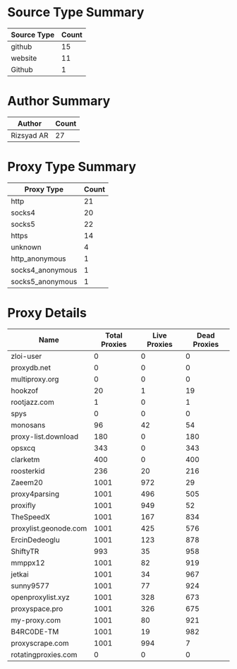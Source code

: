 # Source Type Summary

| Source Type | Count |
|-------------|-------|
| github | 15 |
| website | 11 |
| Github | 1 |


# Author Summary

| Author | Count |
|--------|-------|
| Rizsyad AR | 27 |


# Proxy Type Summary

| Proxy Type | Count |
|------------|-------|
| http | 21 |
| socks4 | 20 |
| socks5 | 22 |
| https | 14 |
| unknown | 4 |
| http_anonymous | 1 |
| socks4_anonymous | 1 |
| socks5_anonymous | 1 |


# Proxy Details

| Name | Total Proxies | Live Proxies | Dead Proxies |
|------|---------------|--------------|---------------|
| zloi-user | 0 | 0 | 0 |
| proxydb.net | 0 | 0 | 0 |
| multiproxy.org | 0 | 0 | 0 |
| hookzof | 20 | 1 | 19 |
| rootjazz.com | 1 | 0 | 1 |
| spys | 0 | 0 | 0 |
| monosans | 96 | 42 | 54 |
| proxy-list.download | 180 | 0 | 180 |
| opsxcq | 343 | 0 | 343 |
| clarketm | 400 | 0 | 400 |
| roosterkid | 236 | 20 | 216 |
| Zaeem20 | 1001 | 972 | 29 |
| proxy4parsing | 1001 | 496 | 505 |
| proxifly | 1001 | 949 | 52 |
| TheSpeedX | 1001 | 167 | 834 |
| proxylist.geonode.com | 1001 | 425 | 576 |
| ErcinDedeoglu | 1001 | 123 | 878 |
| ShiftyTR | 993 | 35 | 958 |
| mmppx12 | 1001 | 82 | 919 |
| jetkai | 1001 | 34 | 967 |
| sunny9577 | 1001 | 77 | 924 |
| openproxylist.xyz | 1001 | 328 | 673 |
| proxyspace.pro | 1001 | 326 | 675 |
| my-proxy.com | 1001 | 80 | 921 |
| B4RC0DE-TM | 1001 | 19 | 982 |
| proxyscrape.com | 1001 | 994 | 7 |
| rotatingproxies.com | 0 | 0 | 0 |
